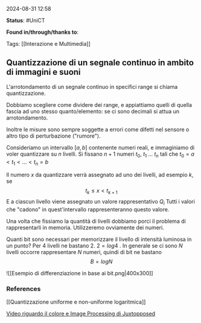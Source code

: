 2024-08-31 12:58

<b>Status</b>: #UniCT

<b>Found in/through/thanks to</b>: 

Tags: [[Interazione e Multimedia]]

## Quantizzazione di un segnale continuo in ambito di immagini e suoni

L'arrotondamento di un segnale continuo in specifici range si chiama quantizzazione. 

Dobbiamo scegliere come dividere dei range, e appiattiamo quelli di quella fascia ad uno stesso quanto/elemento: se ci sono decimali si attua un arrotondamento. 

Inoltre le misure sono sempre soggette a errori come difetti nel sensore o altro tipo di perturbazione ("rumore"). 

Consideriamo un intervallo $[a, b]$ contenente numeri reali, e immaginiamo di voler quantizzare su $n$ livelli. Si fissano $n+1$ numeri $t_0$, $t_1$ ... $t_n$ tali che $t_0 = a < t_1 < ... < t_n = b$

Il numero $x$ da quantizzare verrà assegnato ad uno dei livelli, ad esempio $k$, se $$ t_k \leq x < t_{k+1}$$
E a ciascun livello viene assegnato un valore rappresentativo $Q_i$ Tutti i valori che "cadono" in quest'intervallo rappresenteranno questo valore. 

Una volta che fissiamo la quantità di livelli dobbiamo porci il problema di rappresentarli in memoria. Utilizzeremo ovviamente dei numeri. 

Quanti bit sono necessari per memorizzare il livello di intensità luminosa in un punto? Per 4 livelli ne bastano 2. $2 = log 4$ . 
In generale se ci sono $N$ livelli occorre rappresentare $N$ numeri, quindi di bit ne bastano $$B = log N$$

![[Esempio di differenziazione in base ai bit.png|400x300]]

### References

[[Quantizzazione uniforme e non-uniforme logaritmica]]

[Video riguardo il colore e Image Processing di Juxtopposed](https://youtu.be/srRI7yMjGz0?t=593)